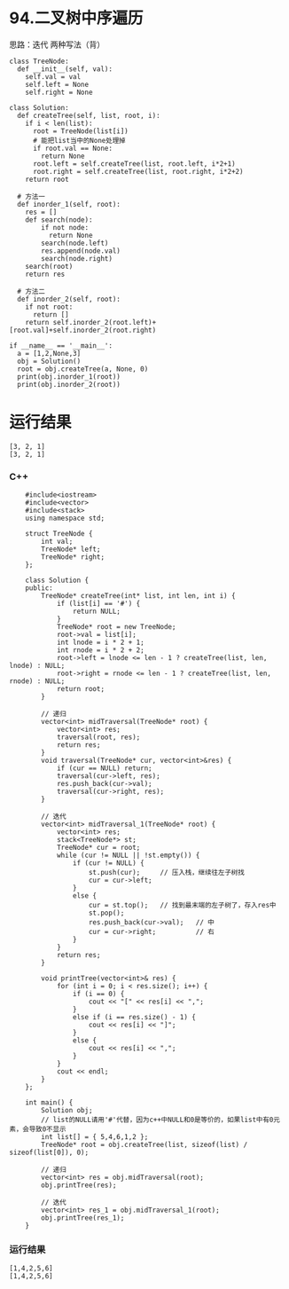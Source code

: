 # 94.二叉树中序遍历
思路：迭代 两种写法（背）

    class TreeNode:
      def __init__(self, val):
        self.val = val
        self.left = None
        self.right = None

    class Solution:
      def createTree(self, list, root, i):
        if i < len(list):
          root = TreeNode(list[i])
          # 能把list当中的None处理掉
          if root.val == None:
            return None
          root.left = self.createTree(list, root.left, i*2+1)
          root.right = self.createTree(list, root.right, i*2+2)
        return root

      # 方法一
      def inorder_1(self, root):
        res = []
        def search(node):
            if not node:
              return None
            search(node.left)
            res.append(node.val)
            search(node.right)
        search(root)
        return res

      # 方法二
      def inorder_2(self, root):
        if not root:
          return []
        return self.inorder_2(root.left)+[root.val]+self.inorder_2(root.right)

    if __name__ == '__main__':
      a = [1,2,None,3]
      obj = Solution()
      root = obj.createTree(a, None, 0)
      print(obj.inorder_1(root))
      print(obj.inorder_2(root))

# 运行结果
    [3, 2, 1]
    [3, 2, 1]

### C++

        #include<iostream>
        #include<vector>
        #include<stack>
        using namespace std;

        struct TreeNode {
            int val;
            TreeNode* left;
            TreeNode* right;
        };

        class Solution {
        public:
            TreeNode* createTree(int* list, int len, int i) {
                if (list[i] == '#') {
                    return NULL;
                }
                TreeNode* root = new TreeNode;
                root->val = list[i];
                int lnode = i * 2 + 1;
                int rnode = i * 2 + 2;
                root->left = lnode <= len - 1 ? createTree(list, len, lnode) : NULL;
                root->right = rnode <= len - 1 ? createTree(list, len, rnode) : NULL;
                return root;
            }

            // 递归
            vector<int> midTraversal(TreeNode* root) {
                vector<int> res;
                traversal(root, res);
                return res;
            }
            void traversal(TreeNode* cur, vector<int>&res) {
                if (cur == NULL) return;
                traversal(cur->left, res);
                res.push_back(cur->val);
                traversal(cur->right, res);
            }

            // 迭代
            vector<int> midTraversal_1(TreeNode* root) {
                vector<int> res;
                stack<TreeNode*> st;
                TreeNode* cur = root;
                while (cur != NULL || !st.empty()) {
                    if (cur != NULL) {
                        st.push(cur);     // 压入栈，继续往左子树找
                        cur = cur->left;
                    }
                    else {
                        cur = st.top();   // 找到最末端的左子树了，存入res中
                        st.pop();
                        res.push_back(cur->val);   // 中
                        cur = cur->right;          // 右
                    }
                }
                return res;
            }

            void printTree(vector<int>& res) {
                for (int i = 0; i < res.size(); i++) {
                    if (i == 0) {
                        cout << "[" << res[i] << ",";
                    }
                    else if (i == res.size() - 1) {
                        cout << res[i] << "]";
                    }
                    else {
                        cout << res[i] << ",";
                    }
                }
                cout << endl;
            }
        };

        int main() {
            Solution obj;
            // list的NULL请用'#'代替，因为c++中NULL和0是等价的，如果list中有0元素，会导致0不显示
            int list[] = { 5,4,6,1,2 };
            TreeNode* root = obj.createTree(list, sizeof(list) / sizeof(list[0]), 0);

            // 递归
            vector<int> res = obj.midTraversal(root);
            obj.printTree(res);

            // 迭代
            vector<int> res_1 = obj.midTraversal_1(root);
            obj.printTree(res_1);
        }
        
### 运行结果
    [1,4,2,5,6]
    [1,4,2,5,6]
